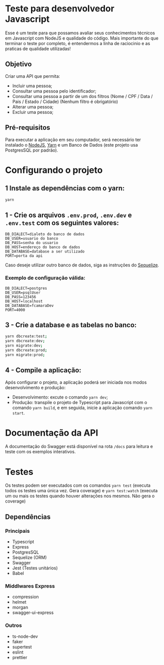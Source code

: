 # Teste para desenvolvedor Javascript

Esse é um teste para que possamos avaliar seus conhecimentos técnicos em Javascript com NodeJS e qualidade do código. Mais importante do que terminar o teste por completo, é entendermos a linha de raciocinio e as praticas de qualidade utilizadas!

## Objetivo

Criar uma API que permita:

- Incluir uma pessoa;
- Consultar uma pessoa pelo identificador;
- Consultar uma pessoa a partir de um dos filtros (Nome / CPF / Data / Pais / Estado / Cidade) (Nenhum filtro é obrigatório)
- Alterar uma pessoa;
- Excluir uma pessoa;

## Pré-requisitos

Para executar a aplicação em seu computador, será necessário ter instalado o [NodeJS](https://nodejs.org), [Yarn](https://yarnpkg.com) e um Banco de Dados (este projeto usa PostgresSQL por padrão).

# Configurando o projeto

## 1 Instale as dependências com o yarn:

```bash
yarn
```

## 1 - Crie os arquivos `.env.prod`, `.env.dev` e `.env.test` com os seguintes valores:

```
DB_DIALECT=dialeto do banco de dados
DB_USER=usuario do banco
DB_PASS=senha do usuario
DB_HOST=endereço do banco de dados
DB_DATABASE=database a ser utilizado
PORT=porta da api
```

Caso deseje utilizar outro banco de dados, siga as instruções do [Sequelize](https://sequelize.org/master/manual/getting-started.html).

### Exemplo de configuração válida:

```
DB_DIALECT=postgres
DB_USER=psqlUser
DB_PASS=123456
DB_HOST=localhost
DB_DATABASE=fcamaraDev
PORT=4000
```

## 3 - Crie a database e as tabelas no banco:

```bash
yarn dbcreate:test;
yarn dbcreate:dev;
yarn migrate:dev;
yarn dbcreate:prod;
yarn migrate:prod;
```

## 4 - Compile a aplicação:

Após configurar o projeto, a aplicação poderá ser iniciada nos modos desenvolvimento e produção:

- Desenvolvimento: excute o comando `yarn dev`;
- Produção: transpile o projeto de Typescript para Javascript com o comando `yarn build`, e em seguida, inicie a aplicação comando `yarn start`.

# Documentação da API

A documentação do Swagger está disponível na rota `/docs` para leitura e teste com os exemplos interativos.

# Testes

Os testes podem ser executados com os comandos `yarn test` (executa todos os testes uma única vez. Gera coverage) e `yarn test:watch` (executa um ou mais os testes quando houver alterações nos mesmos. Não gera o coverage)

## Dependências

### Principais

- Typescript
- Express
- PostgresSQL
- Sequelize (ORM)
- Swagger
- Jest (Testes unitários)
- Babel

### Middlwares Express

- compression
- helmet
- morgan
- swagger-ui-express

### Outros

- ts-node-dev
- faker
- supertest
- eslint
- prettier
